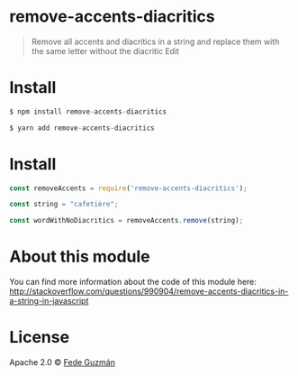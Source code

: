 # remove-accents-diacritics

> Remove all accents and diacritics in a string and replace them with the same letter without the diacritic Edit

# Install

```js
$ npm install remove-accents-diacritics 
```

```js
$ yarn add remove-accents-diacritics 
```

# Install

```js
const removeAccents = require('remove-accents-diacritics');

const string = "cafetière";

const wordWithNoDiacritics = removeAccents.remove(string);
```

# About this module

You can find more information about the code of this module here: http://stackoverflow.com/questions/990904/remove-accents-diacritics-in-a-string-in-javascript

# License

Apache 2.0 © [Fede Guzmán](fedeguzman.com)
